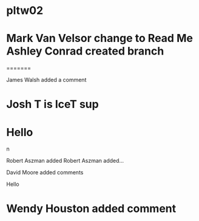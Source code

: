 # pltw02
Mark Van Velsor change to Read Me
Ashley Conrad created branch
=======
=======


James Walsh added a comment




Josh T is IceT sup
=======
Hello
=======
n

Robert Aszman added Robert Aszman added...




David Moore added comments



Hello


Wendy Houston added comment
=======



